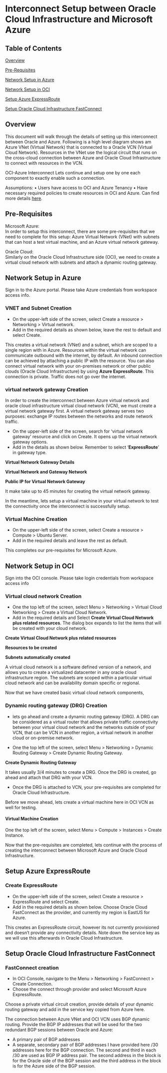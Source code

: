 # Interconnect Setup between Oracle Cloud Infrastructure and Microsoft Azure

## Table of Contents

[Overview](#overview)

[Pre-Requisites](#pre-requisites)

[Network Setup in Azure](#network-setup-in-azure)

[Network Setup in OCI](#network-setup-in-OCI)

[Setup Azure ExpressRoute](#setup-azure-expressroute)

[Setup Oracle Cloud Infrastructure FastConnect](#setup-oracle-cloud-infrastructure-fastconnect)

## Overview

This document will walk through the details of setting up this interconnect between Oracle and Azure.
Following is a high level diagram shows am Azure VNet (Virtual Network) that is connected to a Oracle VCN (Virtual Cloud Network). Resources in the VNet use the logical circuit that runs on the cross-cloud connection between Azure and Oracle Cloud Infrastructure to connect with resources in the VCN.

OCI-Azure Interconnect
Lets continue and setup one by one each component to exactly enable such a connection.

Assumptions:
•	Users have access to OCI and Azure Tenancy
•	Have necessary required policies to create resources in OCI and Azure. Can find more details [here](https://docs.cloud.oracle.com/iaas/Content/Network/Concepts/azure.htm?source=post_page---------------------------).

## Pre-Requisites

Microsoft Azure:<br>
 In order to setup this interconnect, there are some pre-requisites that we need to complete for this setup: Azure Virtual Network (VNet) with subnets that can host a test virtual machine, and an Azure virtual network gateway.

Oracle Cloud:<br>
 Similarly on the Oracle Cloud Infrastructure side (OCI), we need to create a virtual cloud network with subnets and attach a dynamic routing gateway.

## Network Setup in Azure

Sign in to the Azure portal.  Please take Azure credentials from workspace access info.

### VNET and Subnet Creation
- On the upper-left side of the screen, select Create a resource > Networking > Virtual network.
- Add in the required details as shown below, leave the rest to default and select Create.

This creates a virtual network (VNet) and a subnet, which are scoped to a single region with in Azure. Resources within the virtual network can communicate outbound with the internet, by default. 
An inbound connection can be achieved by attaching a public IP with the resource. You can also connect virtual network with your on-premises network or other public clouds (Oracle Cloud Infrastructure) by using **Azure ExpressRoute**. This connection is private. Traffic does not go over the internet.

### virtual network gateway Creation

In order to create the interconnect between Azure virtual network and oracle cloud infrastructure virtual cloud network (VCN), we must create a virtual network gateway first. A virtual network gateway serves two purposes: exchange IP routes between the networks and route network traffic.

- On the upper-left side of the screen, search for ‘virtual network gateway’ resource and click on Create. It opens up the virtual network gateway options. 
- Add in the details as shown below. Remember to select ‘**ExpressRoute**’ in gateway type.


**Virtual Network Gateway Details**

**Virtual Network and Gateway Network**

**Public IP for Virtual Network Gateway**

It make take up to 45 minutes for creating the virtual network gateway.

In the meantime, lets setup a virtual machine in your virtual network to test the connectivity once the interconnect is successfully setup.

### Virtual Machine Creation

- On the upper-left side of the screen, select Create a resource > Compute > Ubuntu Server. 
- Add in the required details and leave the rest as default.


This completes our pre-requisites for Microsoft Azure.

## Network Setup in OCI

Sign into the OCI console. Please take login credentials from workspace access info

### Virtual cloud network Creation 

- One the top left of the screen, select Menu > Networking > Virtual Cloud Networking > Create a Virtual Cloud Network.
- Add in the required details and Select **Create Virtual Cloud Network plus related resources**. The dialog box expands to list the items that will be created with your cloud network.

**Create Virtual Cloud Network plus related resources**

**Resources to be created**

**Subnets automatically created**

A virtual cloud network is a software defined version of a network, and allows you to create a virtualized datacenter in any oracle cloud infrastructure region. The subnets are scoped within a particular virtual cloud network and can be availability domain specific or regional.

Now that we have created basic virtual cloud network components,

### Dynamic routing gateway (DRG) Creation

- lets go ahead and create a dynamic routing gateway (DRG). A DRG can be considered as a virtual router that allows private traffic connectivity between your virtual cloud network and the networks outside of your VCN, that can be VCN in another region, a virtual network in another cloud or on-premise network.

- One the top left of the screen, select Menu > Networking > Dynamic Routing Gateway > Create Dynamic Routing Gateway.


**Create Dynamic Routing Gateway**

It takes usually 3/4 minutes to create a DRG. Once the DRG is created, go ahead and attach that DRG with your VCN.


- Once the DRG is attached to VCN, your pre-requisites are completed for Oracle Cloud Infrastructure. 

Before we move ahead, lets create a virtual machine here in OCI VCN as well for testing.

#### Virtual Machine Creation 

One the top left of the screen, select Menu > Compute > Instances > Create Instance. 


Now that the pre-requisites are completed, lets continue with the process of creating the interconnect between Microsoft Azure and Oracle Cloud Infrastructure.

## Setup Azure ExpressRoute

### Create ExpressRoute

- On the upper-left side of the screen, select Create a resource > ExpressRoute and select Create.
- Add in the required details as shown below. Choose Oracle Cloud FastConnect as the provider, and currently my region is EastUS for Azure.


This creates an ExpressRoute circuit, however its not currently provisioned and doesn’t provide any connectivity details. Note down the service key as we will use this afterwards in Oracle Cloud Infrastructure.

## Setup Oracle Cloud Infrastructure FastConnect

### FastConnect creation

- In OCI Console, navigate to the Menu > Networking > FastConnect > Create Connection. 
- Choose the connect through provider and select Microsoft Azure ExpressRoute.

Choose a private virtual circuit creation, provide details of your dynamic routing gateway and add in the service key copied from Azure here.

The connection between Azure VNet and OCI VCN uses BGP dynamic routing. Provide the BGP IP addresses that will be used for the two redundant BGP sessions between Oracle and Azure:
  - A primary pair of BGP addresses
  - A separate, secondary pair of BGP addresses
I have provided here /30 addresses here for the BGP connection. The second and third in each /30 are used as BGP IP address pair. The second address in the block is for the Oracle side of the BGP session and the third address in the block is for the Azure side of the BGP session.
